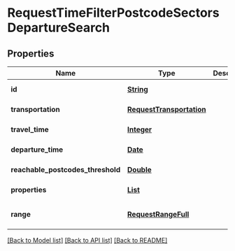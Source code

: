 # RequestTimeFilterPostcodeSectorsDepartureSearch
## Properties

Name | Type | Description | Notes
------------ | ------------- | ------------- | -------------
**id** | [**String**](string.md) |  | [default to null]
**transportation** | [**RequestTransportation**](RequestTransportation.md) |  | [default to null]
**travel\_time** | [**Integer**](integer.md) |  | [default to null]
**departure\_time** | [**Date**](DateTime.md) |  | [default to null]
**reachable\_postcodes\_threshold** | [**Double**](double.md) |  | [default to null]
**properties** | [**List**](RequestTimeFilterPostcodeSectorsProperty.md) |  | [default to null]
**range** | [**RequestRangeFull**](RequestRangeFull.md) |  | [optional] [default to null]

[[Back to Model list]](../README.md#documentation-for-models) [[Back to API list]](../README.md#documentation-for-api-endpoints) [[Back to README]](../README.md)

